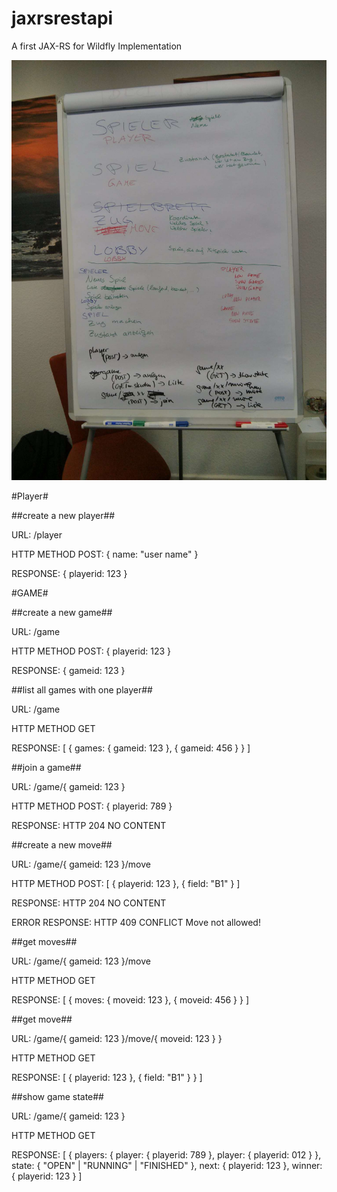 jaxrsrestapi
============

A first JAX-RS for Wildfly Implementation

![Brainstorming](brainstorming.jpg)

#Player#

##create a new player##

URL: /player

HTTP METHOD POST: { name: "user name" }

RESPONSE: { playerid: 123 }

#GAME#

##create a new game##

URL: /game

HTTP METHOD POST: { playerid: 123 }

RESPONSE: { gameid: 123 }

##list all games with one player##

URL: /game

HTTP METHOD GET

RESPONSE: [ { games: { gameid: 123 }, { gameid: 456 } } ]

##join a game##

URL: /game/{ gameid: 123 }

HTTP METHOD POST: { playerid: 789 }

RESPONSE: HTTP 204 NO CONTENT

##create a new move##

URL: /game/{ gameid: 123 }/move

HTTP METHOD POST: [ { playerid: 123 }, { field: "B1" } ]

RESPONSE: HTTP 204 NO CONTENT

ERROR RESPONSE: HTTP 409 CONFLICT 
Move not allowed!

##get moves##

URL: /game/{ gameid: 123 }/move

HTTP METHOD GET

RESPONSE: [ { moves: { moveid: 123 }, { moveid: 456 } } ]

##get move##

URL: /game/{ gameid: 123 }/move/{ moveid: 123 } }

HTTP METHOD GET

RESPONSE: [ { playerid: 123 }, { field: "B1" } } ]


##show game state##

URL: /game/{ gameid: 123 }

HTTP METHOD GET

RESPONSE: [ { players: { player: { playerid: 789 }, player: { playerid: 012 } }, state: { "OPEN" | "RUNNING" | "FINISHED" }, next: { playerid: 123 }, winner: { playerid: 123 } ]
